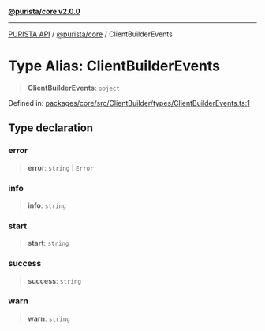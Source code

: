 [**@purista/core v2.0.0**](../README.md)

***

[PURISTA API](../../../packages.md) / [@purista/core](../README.md) / ClientBuilderEvents

# Type Alias: ClientBuilderEvents

> **ClientBuilderEvents**: `object`

Defined in: [packages/core/src/ClientBuilder/types/ClientBuilderEvents.ts:1](https://github.com/puristajs/purista/blob/master/packages/core/src/ClientBuilder/types/ClientBuilderEvents.ts#L1)

## Type declaration

### error

> **error**: `string` \| `Error`

### info

> **info**: `string`

### start

> **start**: `string`

### success

> **success**: `string`

### warn

> **warn**: `string`
